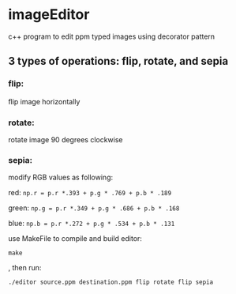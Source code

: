 # imageEditor
c++ program to edit ppm typed images using decorator pattern

## 3 types of operations: flip, rotate, and sepia

### flip: 
ﬂip image horizontally

### rotate: 
rotate image 90 degrees clockwise

### sepia: 
modify RGB values as following:

  red: `np.r = p.r *.393 + p.g * .769 + p.b * .189`

  green: `np.g = p.r *.349 + p.g * .686 + p.b * .168 `

  blue: `np.b = p.r *.272 + p.g * .534 + p.b * .131 `


use MakeFile to compile and build editor:

`make`

, then run:

`./editor source.ppm destination.ppm flip rotate flip sepia`

